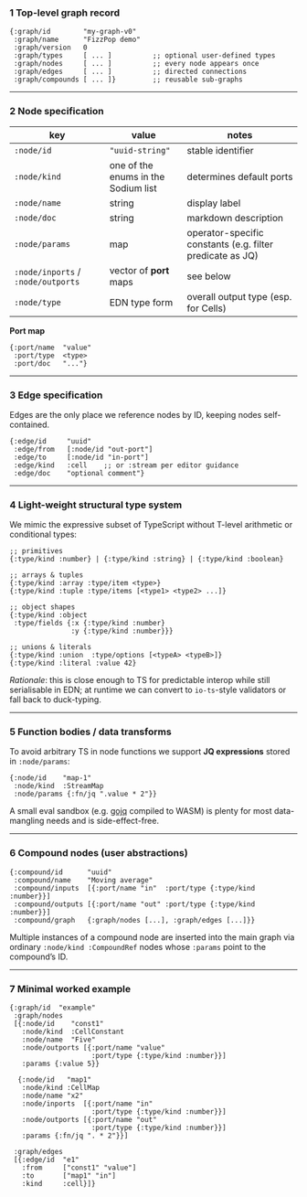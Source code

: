 ### 1  Top-level graph record

```edn
{:graph/id        "my-graph-v0"
 :graph/name      "FizzPop demo"
 :graph/version   0
 :graph/types     [ ... ]          ;; optional user-defined types
 :graph/nodes     [ ... ]          ;; every node appears once
 :graph/edges     [ ... ]          ;; directed connections
 :graph/compounds [ ... ]}         ;; reusable sub-graphs
```

---

### 2  Node specification

| key                                | value                               | notes                                                     |
| ---------------------------------- | ----------------------------------- | --------------------------------------------------------- |
| `:node/id`                         | `"uuid-string"`                     | stable identifier                                         |
| `:node/kind`                       | one of the enums in the Sodium list | determines default ports                                  |
| `:node/name`                       | string                              | display label                                             |
| `:node/doc`                        | string                              | markdown description                                      |
| `:node/params`                     | map                                 | operator-specific constants (e.g. filter predicate as JQ) |
| `:node/inports` / `:node/outports` | vector of **port** maps             | see below                                                 |
| `:node/type`                       | EDN type form                       | overall output type (esp. for Cells)                      |

**Port map**

```edn
{:port/name  "value"
 :port/type  <type>
 :port/doc   "..."}
```

---

### 3  Edge specification

Edges are the only place we reference nodes by ID, keeping nodes self-contained.

```edn
{:edge/id     "uuid"
 :edge/from   [:node/id "out-port"]
 :edge/to     [:node/id "in-port"]
 :edge/kind   :cell    ;; or :stream per editor guidance
 :edge/doc    "optional comment"}
```

---

### 4  Light-weight structural type system

We mimic the expressive subset of TypeScript without T-level arithmetic or conditional types:

```edn
;; primitives
{:type/kind :number} | {:type/kind :string} | {:type/kind :boolean}

;; arrays & tuples
{:type/kind :array :type/item <type>}
{:type/kind :tuple :type/items [<type1> <type2> ...]}

;; object shapes
{:type/kind :object
 :type/fields {:x {:type/kind :number}
               :y {:type/kind :number}}}

;; unions & literals
{:type/kind :union  :type/options [<typeA> <typeB>]}
{:type/kind :literal :value 42}
```

*Rationale*: this is close enough to TS for predictable interop while
still serialisable in EDN; at runtime we can convert to `io-ts`-style
validators or fall back to duck-typing.

---

### 5  Function bodies / data transforms

To avoid arbitrary TS in node functions we support **JQ expressions**
stored in `:node/params`:

```edn
{:node/id    "map-1"
 :node/kind  :StreamMap
 :node/params {:fn/jq ".value * 2"}}
```

A small eval sandbox (e.g. [gojq](https://github.com/itchyny/gojq)
compiled to WASM) is plenty for most data-mangling needs and is
side-effect-free.

---

### 6  Compound nodes (user abstractions)

```edn
{:compound/id      "uuid"
 :compound/name    "Moving average"
 :compound/inputs  [{:port/name "in"  :port/type {:type/kind :number}}]
 :compound/outputs [{:port/name "out" :port/type {:type/kind :number}}]
 :compound/graph   {:graph/nodes [...], :graph/edges [...]}}
```

Multiple instances of a compound node are inserted into the main graph
via ordinary `:node/kind :CompoundRef` nodes whose `:params` point to
the compound’s ID.

---

### 7  Minimal worked example

```edn
{:graph/id  "example"
 :graph/nodes
 [{:node/id    "const1"
   :node/kind  :CellConstant
   :node/name  "Five"
   :node/outports [{:port/name "value"
                    :port/type {:type/kind :number}}]
   :params {:value 5}}

  {:node/id   "map1"
   :node/kind :CellMap
   :node/name "x2"
   :node/inports  [{:port/name "in"
                    :port/type {:type/kind :number}}]
   :node/outports [{:port/name "out"
                    :port/type {:type/kind :number}}]
   :params {:fn/jq ". * 2"}}]

 :graph/edges
 [{:edge/id  "e1"
   :from     ["const1" "value"]
   :to       ["map1" "in"]
   :kind     :cell}]}
```
